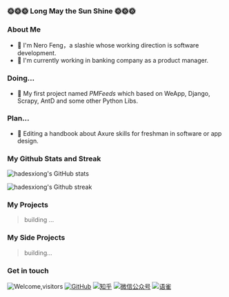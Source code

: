 ### 🌞🌞🌞 Long May the Sun Shine 🌞🌞🌞

<!--
**hadesxiong/hadesxiong** is a ✨ _special_ ✨ repository because its `README.md` (this file) appears on your GitHub profile.

Here are some ideas to get you started:

- 🔭 I’m currently working on ...
- 🌱 I’m currently learning ...
- 👯 I’m looking to collaborate on ...
- 🤔 I’m looking for help with ...
- 💬 Ask me about ...
- 📫 How to reach me: ...
- 😄 Pronouns: ...
- ⚡ Fun fact: ...
-->

### About Me
- 🐻 I'm Nero Feng，a slashie whose working direction is  software development. 
- 💼 I'm currently working in banking company as a product manager.

### Doing...
- 🌱 My first project named *PMFeeds* which based on WeApp, Django, Scrapy, AntD and some other Python Libs.

### Plan...
- 📅 Editing a handbook about Axure skills for freshman in software or app design.

### My Github Stats and Streak
![hadesxiong's GitHub stats](https://github-readme-stats.vercel.app/api?username=hadesxiong&count_private=true&hide=stars&theme=dracula&show_icon=true)

![hadesxiong's Github streak](https://github-readme-streak-stats.herokuapp.com/?user=hadesxiong)

<!-- ### My Github Ranks
![Su Yang's GitHub stats - All Ranks](https://github-profile-trophy.vercel.app/?username=hadesxiong&theme=gruvbox&column=7&margin-w=15&margin-h=15&title=AllSuperRank,MultiLanguage,Stars,Commits,Follower,Issues,PullRequest) -->

### My Projects

> building ...

### My Side Projects

> building...

### Get in touch

<!-- > building... -->
![Welcome,visitors](https://visitor-badge.glitch.me/badge?page_id=hadesxiong)
[![GitHub](https://img.shields.io/badge/GitHub-grey?logo=github&style=flat-square)](https://github.com/hadesxiong)
[![知乎](https://img.shields.io/badge/知乎-white?logo=zhihu&style=flat-square)](https://www.zhihu.com/people/feng-nero)
[![微信公众号](https://img.shields.io/badge/微信公众号-white?logo=wechat&style=flat-square)](https://pmfeeds.bearman.xyz/weapp/others/qrcode_for_gh_d92f4da8467e_344.jpeg)
[![语雀](https://img.shields.io/badge/语雀-white?logo=YuQue&style=flat-square)](https://www.yuque.com/hadesxiong/fkayzs)
